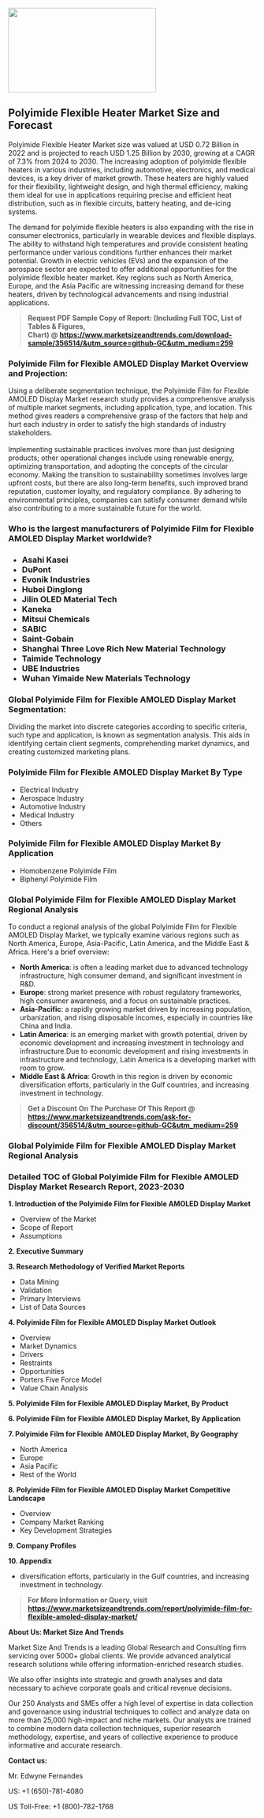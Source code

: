 <p><img class="alignnone size-medium wp-image-20088" src="https://ffe5etoiles.com/wp-content/uploads/2024/12/MST1-300x171.png" alt="" width="300" height="171" /></p><h2>Polyimide Flexible Heater Market Size and Forecast</h2><p>Polyimide Flexible Heater Market size was valued at USD 0.72 Billion in 2022 and is projected to reach USD 1.25 Billion by 2030, growing at a CAGR of 7.3% from 2024 to 2030. The increasing adoption of polyimide flexible heaters in various industries, including automotive, electronics, and medical devices, is a key driver of market growth. These heaters are highly valued for their flexibility, lightweight design, and high thermal efficiency, making them ideal for use in applications requiring precise and efficient heat distribution, such as in flexible circuits, battery heating, and de-icing systems.</p><p>The demand for polyimide flexible heaters is also expanding with the rise in consumer electronics, particularly in wearable devices and flexible displays. The ability to withstand high temperatures and provide consistent heating performance under various conditions further enhances their market potential. Growth in electric vehicles (EVs) and the expansion of the aerospace sector are expected to offer additional opportunities for the polyimide flexible heater market. Key regions such as North America, Europe, and the Asia Pacific are witnessing increasing demand for these heaters, driven by technological advancements and rising industrial applications.</p></p><blockquote id="" class=""><strong>Request PDF Sample Copy of Report: (Including Full TOC, List of Tables &amp; Figures, Chart)&nbsp;@&nbsp;<strong><a href="https://www.marketsizeandtrends.com/download-sample/356514/&utm_source=github-GC&utm_medium=259" target="_blank">https://www.marketsizeandtrends.com/download-sample/356514/&utm_source=github-GC&utm_medium=259</a></strong></strong></blockquote><h3 id="" class="">Polyimide Film for Flexible AMOLED Display Market&nbsp;Overview and Projection:</h3><p id="" class="">Using a deliberate segmentation technique, the Polyimide Film for Flexible AMOLED Display Market research study provides a comprehensive analysis of multiple market segments, including application, type, and location. This method gives readers a comprehensive grasp of the factors that help and hurt each industry in order to satisfy the high standards of industry stakeholders. <br /> <br />Implementing sustainable practices involves more than just designing products; other operational changes include using renewable energy, optimizing transportation, and adopting the concepts of the circular economy. Making the transition to sustainability sometimes involves large upfront costs, but there are also long-term benefits, such improved brand reputation, customer loyalty, and regulatory compliance. By adhering to environmental principles, companies can satisfy consumer demand while also contributing to a more sustainable future for the world.</p><h3 id="" class="">Who is the largest manufacturers of&nbsp;Polyimide Film for Flexible AMOLED Display Market worldwide?</h3><h3 class=""><p><ul><li>Asahi Kasei </li><li> DuPont </li><li> Evonik Industries </li><li> Hubei Dinglong </li><li> Jilin OLED Material Tech </li><li> Kaneka </li><li> Mitsui Chemicals </li><li> SABIC </li><li> Saint-Gobain </li><li> Shanghai Three Love Rich New Material Technology </li><li> Taimide Technology </li><li> UBE Industries </li><li> Wuhan Yimaide New Materials Technology</li></ul></p></h3><h3 id="" class="">Global&nbsp;Polyimide Film for Flexible AMOLED Display Market Segmentation:</h3><p id="" class="">Dividing the market into discrete categories according to specific criteria, such type and application, is known as segmentation analysis. This aids in identifying certain client segments, comprehending market dynamics, and creating customized marketing plans.</p><h3 id="" class="">Polyimide Film for Flexible AMOLED Display Market&nbsp;By Type</h3><p><p><ul><li>Electrical Industry</li><li> Aerospace Industry</li><li> Automotive Industry</li><li> Medical Industry</li><li> Others</p></li></ul></p></p><h3 id="" class="">Polyimide Film for Flexible AMOLED Display Market&nbsp;By Application</h3><p class=""><p><ul><li>Homobenzene Polyimide Film</li><li> Biphenyl Polyimide Film</li></ul></p></p><h3 id="" class="">Global Polyimide Film for Flexible AMOLED Display Market Regional Analysis</h3><p id="" class="">To conduct a regional analysis of the global Polyimide Film for Flexible AMOLED Display Market, we typically examine various regions such as North America, Europe, Asia-Pacific, Latin America, and the Middle East &amp; Africa. Here's a brief overview:</p><ul><li><strong>North America</strong>: is often a leading market due to advanced technology infrastructure, high consumer demand, and significant investment in R&amp;D.</li><li><strong>Europe</strong>: strong market presence with robust regulatory frameworks, high consumer awareness, and a focus on sustainable practices.</li><li><strong>Asia-Pacific</strong>: a rapidly growing market driven by increasing population, urbanization, and rising disposable incomes, especially in countries like China and India.</li><li><strong>Latin America</strong>: is an emerging market with growth potential, driven by economic development and increasing investment in technology and infrastructure.Due to economic development and rising investments in infrastructure and technology, Latin America is a developing market with room to grow.</li><li><strong>Middle East &amp; Africa</strong>: Growth in this region is driven by economic diversification efforts, particularly in the Gulf countries, and increasing investment in technology.</li></ul><blockquote id="" class=""><strong>Get a Discount On The Purchase Of This Report @ <strong><a href="https://www.marketsizeandtrends.com/ask-for-discount/356514/&utm_source=github-GC&utm_medium=259" target="_blank">https://www.marketsizeandtrends.com/ask-for-discount/356514/&utm_source=github-GC&utm_medium=259</a></strong></strong></blockquote><h3 id="" class="">Global Polyimide Film for Flexible AMOLED Display Market Regional Analysis</h3><h3 id="" class="">Detailed TOC of Global Polyimide Film for Flexible AMOLED Display Market Research Report, 2023-2030</h3><p id="" class=""><strong>1. Introduction of the Polyimide Film for Flexible AMOLED Display Market</strong></p><ul><li>Overview of the Market</li><li>Scope of Report</li><li>Assumptions</li></ul><p id="" class=""><strong>2. Executive Summary</strong></p><p id="" class=""><strong>3. Research Methodology of Verified Market Reports</strong></p><ul><li>Data Mining</li><li>Validation</li><li>Primary Interviews</li><li>List of Data Sources</li></ul><p id="" class=""><strong>4. Polyimide Film for Flexible AMOLED Display Market Outlook</strong></p><ul><li>Overview</li><li>Market Dynamics</li><li>Drivers</li><li>Restraints</li><li>Opportunities</li><li>Porters Five Force Model</li><li>Value Chain Analysis</li></ul><p id="" class=""><strong>5. Polyimide Film for Flexible AMOLED Display Market, By Product</strong></p><p id="" class=""><strong>6. Polyimide Film for Flexible AMOLED Display Market, By Application</strong></p><p id="" class=""><strong>7. Polyimide Film for Flexible AMOLED Display Market, By Geography</strong></p><ul><li>North America</li><li>Europe</li><li>Asia Pacific</li><li>Rest of the World</li></ul><p id="" class=""><strong>8. Polyimide Film for Flexible AMOLED Display Market Competitive Landscape</strong></p><ul><li>Overview</li><li>Company Market Ranking</li><li>Key Development Strategies</li></ul><p id="" class=""><strong>9. Company Profiles</strong></p><p id="" class=""><strong>10. Appendix</strong></p><ul><li>diversification efforts, particularly in the Gulf countries, and increasing investment in technology.</li></ul><blockquote id="" class=""><strong>For More Information or Query, visit <strong><strong><a href="https://www.marketsizeandtrends.com/report/polyimide-film-for-flexible-amoled-display-market/" target="_blank">https://www.marketsizeandtrends.com/report/polyimide-film-for-flexible-amoled-display-market/</a></strong></strong></strong></blockquote><p id="" class=""><strong>About Us: Market Size And Trends</strong></p><p id="" class="">Market Size And Trends is a leading Global Research and Consulting firm servicing over 5000+ global clients. We provide advanced analytical research solutions while offering information-enriched research studies.</p><p id="" class="">We also offer insights into strategic and growth analyses and data necessary to achieve corporate goals and critical revenue decisions.</p><p id="" class="">Our 250 Analysts and SMEs offer a high level of expertise in data collection and governance using industrial techniques to collect and analyze data on more than 25,000 high-impact and niche markets. Our analysts are trained to combine modern data collection techniques, superior research methodology, expertise, and years of collective experience to produce informative and accurate research.</p><p id="" class=""><strong>Contact us:</strong></p><p id="" class="">Mr. Edwyne Fernandes</p><p id="" class="">US: +1 (650)-781-4080</p><p id="" class="">US Toll-Free: +1 (800)-782-1768</p>

